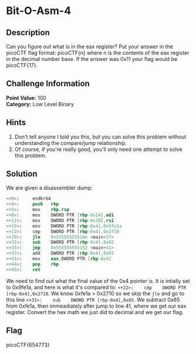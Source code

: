 # Bit-O-Asm-4

## Description
Can you figure out what is in the eax register? Put your answer in the picoCTF flag format: picoCTF{n} where n is the contents of the eax register in the decimal number base. If the answer was 0x11 your flag would be picoCTF{17}.

## Challenge Information
**Point Value:** 100  
**Category:** Low Level Binary

## Hints
1. Don't tell anyone I told you this, but you can solve this problem without understanding the compare/jump relationship.
2. Of course, if you're really good, you'll only need one attempt to solve this problem.

## Solution
We are given a disassembler dump:
```s
<+0>:     endbr64 
<+4>:     push   rbp
<+5>:     mov    rbp,rsp
<+8>:     mov    DWORD PTR [rbp-0x14],edi
<+11>:    mov    QWORD PTR [rbp-0x20],rsi
<+15>:    mov    DWORD PTR [rbp-0x4],0x9fe1a
<+22>:    cmp    DWORD PTR [rbp-0x4],0x2710
<+29>:    jle    0x55555555514e <main+37>
<+31>:    sub    DWORD PTR [rbp-0x4],0x65
<+35>:    jmp    0x555555555152 <main+41>
<+37>:    add    DWORD PTR [rbp-0x4],0x65
<+41>:    mov    eax,DWORD PTR [rbp-0x4]
<+44>:    pop    rbp
<+45>:    ret
```
We need to find out what the final value of the 0x4 pointer is. It is intially set to 0x9fe1a, and here is what it's compared to: ```<+22>:    cmp    DWORD PTR [rbp-0x4],0x2710```. We know 0xfe1a > 0x2710 so we skip the ```jle``` and go to this line ```<+31>:    sub    DWORD PTR [rbp-0x4],0x65```. We subtract 0x65 from 0xfe1a, then immeadiately after jump to line 41, where we get our eax register. Convert the hex math we just did to decimal and we get our flag.

## Flag
picoCTF{654773}